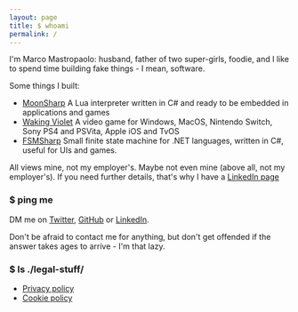 ```yaml
---
layout: page
title: $ whoami
permalink: /
---
```


I'm Marco Mastropaolo: husband, father of two super-girls, foodie, and I like to spend time building fake things - I mean, software.

Some things I built:
* [MoonSharp](http://www.moonsharp.org) A Lua interpreter written in C# and ready to be embedded in applications and games
* [Waking Violet](https://www.wakingviolet.com/) A video game for Windows, MacOS, Nintendo Switch, Sony PS4 and PSVita, Apple iOS and TvOS
* [FSMSharp](https://github.com/xanathar/FSMsharp) Small finite state machine for .NET languages, written in C#, useful for UIs and games.

All views mine, not my employer's. Maybe not even mine (above all, not my employer's).
If you need further details, that's why I have a [LinkedIn page](https://www.linkedin.com/in/marcomastropaolo/)

### $ ping me

DM me on [Twitter](https://twitter.com/mxanathar), [GitHub](https://github.com/xanathar/) or [LinkedIn](https://www.linkedin.com/in/marcomastropaolo/).

Don't be afraid to contact me for anything, but don't get offended if the answer takes ages to arrive - I'm that lazy.

### $ ls ./legal-stuff/

* [Privacy policy](https://www.iubenda.com/privacy-policy/570768/full-legal)
* [Cookie policy](https://www.iubenda.com/privacy-policy/570768/cookie-policy)
